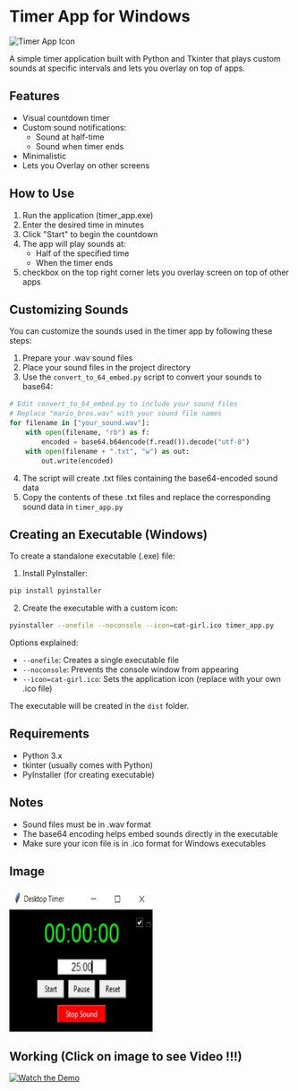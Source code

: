 # Timer App for Windows

<img src="cat-girl.ico" alt="Timer App Icon" width="128" height="128" />

A simple timer application built with Python and Tkinter that plays custom sounds at specific intervals and lets you overlay on top of apps.

## Features

- Visual countdown timer
- Custom sound notifications:
  - Sound at half-time
  - Sound when timer ends
- Minimalistic
- Lets you Overlay on other screens

## How to Use

1. Run the application (timer_app.exe)
2. Enter the desired time in minutes
3. Click "Start" to begin the countdown
4. The app will play sounds at:
   - Half of the specified time
   - When the timer ends
5. checkbox on the top right corner lets you overlay screen on top of other apps
     

## Customizing Sounds

You can customize the sounds used in the timer app by following these steps:

1. Prepare your .wav sound files
2. Place your sound files in the project directory
3. Use the `convert_to_64_embed.py` script to convert your sounds to base64:

```python
# Edit convert_to_64_embed.py to include your sound files
# Replace "mario_bros.wav" with your sound file names
for filename in ["your_sound.wav"]:
    with open(filename, "rb") as f:
        encoded = base64.b64encode(f.read()).decode("utf-8")
    with open(filename + ".txt", "w") as out:
        out.write(encoded)
```

4. The script will create .txt files containing the base64-encoded sound data
5. Copy the contents of these .txt files and replace the corresponding sound data in `timer_app.py`

## Creating an Executable (Windows)

To create a standalone executable (.exe) file:

1. Install PyInstaller:

```bash
pip install pyinstaller
```

2. Create the executable with a custom icon:

```bash
pyinstaller --onefile --noconsole --icon=cat-girl.ico timer_app.py
```

Options explained:

- `--onefile`: Creates a single executable file
- `--noconsole`: Prevents the console window from appearing
- `--icon=cat-girl.ico`: Sets the application icon (replace with your own .ico file)

The executable will be created in the `dist` folder.

## Requirements

- Python 3.x
- tkinter (usually comes with Python)
- PyInstaller (for creating executable)

## Notes

- Sound files must be in .wav format
- The base64 encoding helps embed sounds directly in the executable
- Make sure your icon file is in .ico format for Windows executables

## Image

<img src="timer_card.jpg" alt="Timer App window" width="256" height="256" />

## Working (Click on image to see Video !!!)

[![Watch the Demo](https://img.youtube.com/vi/gpduxSO030o/0.jpg)](https://www.youtube.com/watch?v=gpduxSO030o)

